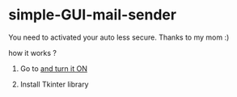 # simple-GUI-mail-sender
You need to activated your auto less secure. Thanks to my mom :)

how it works ?
1. Go to <a href="https://myaccount.google.com/lesssecureapps">and turn it ON<a/>
  
2. Install Tkinter library <a href="https://docs.python.org/3/library/tk.html"></a>

